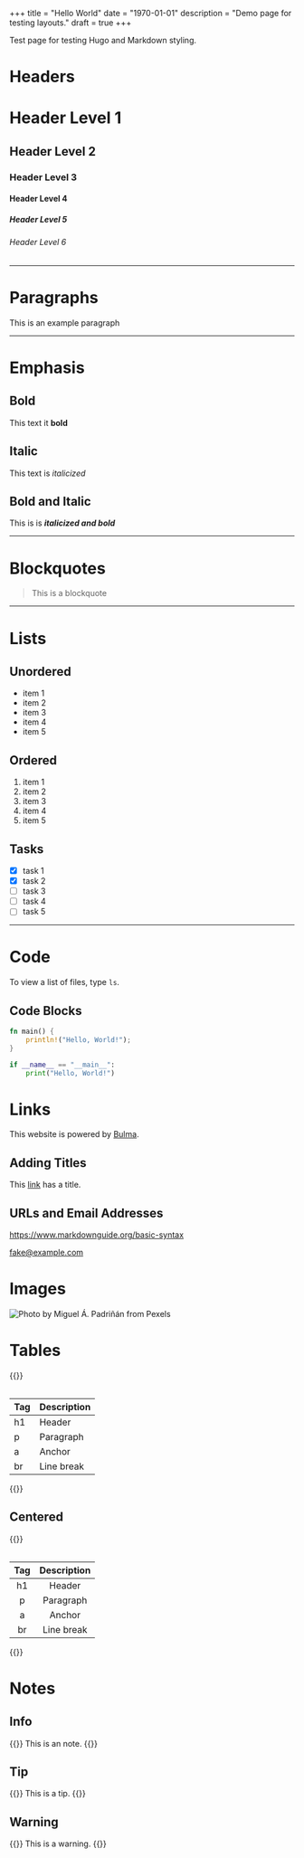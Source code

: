 +++
title = "Hello World"
date = "1970-01-01"
description = "Demo page for testing layouts."
draft = true
+++

Test page for testing Hugo and Markdown styling.

# Headers

# Header Level 1

## Header Level 2

### Header Level 3

#### Header Level 4

##### Header Level 5

###### Header Level 6

---

# Paragraphs

This is an example paragraph

---

# Emphasis

## Bold

This text it **bold**

## Italic

This text is _italicized_

## Bold and Italic

This is is **_italicized and bold_**

---

# Blockquotes

> This is a blockquote

---

# Lists

## Unordered

- item 1
- item 2
- item 3
- item 4
- item 5

## Ordered

1. item 1
1. item 2
1. item 3
1. item 4
1. item 5

## Tasks

- [x] task 1
- [x] task 2
- [ ] task 3
- [ ] task 4
- [ ] task 5

---

# Code

To view a list of files, type `ls`.

## Code Blocks

```rust
fn main() {
    println!("Hello, World!");
}
```

```python
if __name__ == "__main__":
    print("Hello, World!")
```

# Links

This website is powered by [Bulma](https://bulma.io).

## Adding Titles

This [link](# "Hi!") has a title.

## URLs and Email Addresses

<https://www.markdownguide.org/basic-syntax>

<fake@example.com>

# Images

![Photo by Miguel Á. Padriñán from Pexels](https://images.pexels.com/photos/1591056/pexels-photo-1591056.jpeg?auto=compress&cs=tinysrgb&w=420&h=250&dpr=1 "Photo by Miguel Á. Padriñán from Pexels")

# Tables

{{<table>}}

| Tag | Description |
| --- | ----------- |
| h1  | Header      |
| p   | Paragraph   |
| a   | Anchor      |
| br  | Line break  |

{{</table>}}

## Centered

{{<table>}}

| Tag | Description |
| :-: | :---------: |
| h1  |   Header    |
|  p  |  Paragraph  |
|  a  |   Anchor    |
| br  | Line break  |

{{</table>}}

# Notes

## Info

{{<note>}}
This is an note.
{{</note>}}

## Tip

{{<note tip>}}
This is a tip.
{{</note>}}

## Warning

{{<note warning>}}
This is a warning.
{{</note>}}
